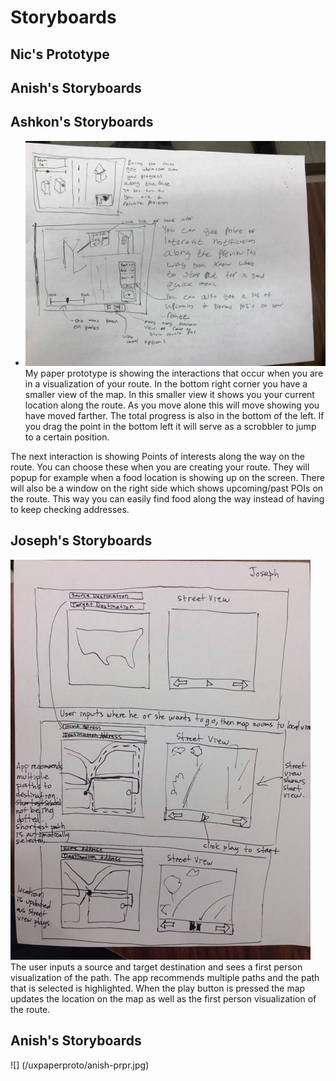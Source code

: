 # Storyboards
## Nic's Prototype

## Anish's Storyboards

## Ashkon's Storyboards
* ![](/uxpaperproto/ashkon.jpg)
My paper prototype is showing the interactions that occur when you are in a visualization of your route. In the bottom right corner you have a smaller view of the map. In this smaller view it shows you your current location along the route. As you move alone this will move showing you have moved farther. The total progress is also in the bottom of the left. If you drag the point in the bottom left it will serve as a scrobbler to jump to a certain position.

The next interaction is showing Points of interests along the way on the route. You can choose these when you are creating your route. They will popup for example when a food location is showing up on the screen. There will also be a window on the right side which shows upcoming/past POIs on the route. This way you can easily find food along the way instead of having to keep checking addresses.

## Joseph's Storyboards
![](/uxpaperproto/joseph.jpg)
The user inputs a source and target destination and sees a first person visualization of the path. The app recommends multiple paths and the path that is selected is highlighted. When the play button is pressed the map updates the location on the map as well as the first person visualization of the route.
## Anish's Storyboards
![] (/uxpaperproto/anish-prpr.jpg)
